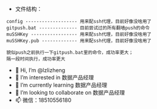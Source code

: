 - 文件结构：

```
config ------------------- 用来配ssh代理，目前好像没啥用了
gitpush.bat -------------- 目前尝试过的所有翻墙push的命令
muSSHKey ----------------- 用来配ssh代理，目前好像没啥用了
muSSHKey.pub ------------- 用来配ssh代理，目前好像没啥用了

貌似push之前执行一下gitpush.bat里的命令，成功率更大；
隔一段时间执行，成功率更大
```

- 👀 Hi, I’m @lzlizheng
- 👀 I’m interested in 数据产品经理
- 🌱 I’m currently learning 数据产品经理
- 💞️ I’m looking to collaborate on 数据产品经理
- 📫 微信：18510556180

<!---
lzlizheng/lzlizheng is a ✨ special ✨ repository because its `README.md` (this file) appears on your GitHub profile.
You can click the Preview link to take a look at your changes.
--->


<!-- - 在易转换中可将markdown转换成PDF：https://www.easeconvert.com/markdown-to-pdf/#
- 结论：放弃用markdown排版了，只有干货的个人优势和项目经历需要用markdown来写，主要是为了使用git进行分支管理。因为格式管理基本没法用markdown，原因如下：
（1）有的语法编辑器不支持
（2）有的语法转pdf的软件不支持
综上，对转pdf支持的最到位的就是word了，所见即所得。 -->
